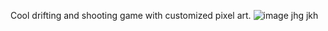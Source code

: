 Cool drifting and shooting game with customized pixel art.
![image](https://github.com/user-attachments/assets/a7ffdd2f-f073-4ceb-87e0-a3d6c8103ee5)
jhg
jkh
